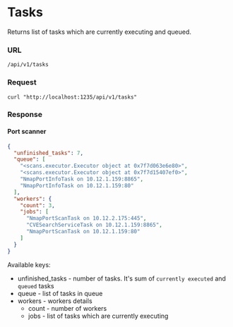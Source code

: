 # Tasks

Returns list of tasks which are currently executing and queued.

### URL

```
/api/v1/tasks
```

### Request

```
curl "http://localhost:1235/api/v1/tasks"
```

### Response

#### Port scanner

```json
{
  "unfinished_tasks": 7,
  "queue": [
    "<scans.executor.Executor object at 0x7f7d063e6e80>",
    "<scans.executor.Executor object at 0x7f7d15407ef0>",
    "NmapPortInfoTask on 10.12.1.159:8865",
    "NmapPortInfoTask on 10.12.1.159:80"
  ],
  "workers": {
    "count": 3,
    "jobs": [
      "NmapPortScanTask on 10.12.2.175:445",
      "CVESearchServiceTask on 10.12.1.159:8865",
      "NmapPortScanTask on 10.12.1.159:80"
    ]
  }
}
```

Available keys:
* unfinished_tasks - number of tasks. It's sum of `currently executed` and `queued` tasks
* queue - list of tasks in queue
* workers - workers details
    * count - number of workers
    * jobs - list of tasks which are currently executing
